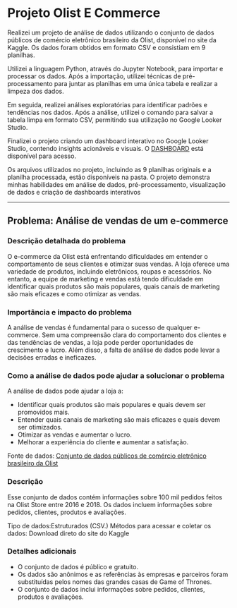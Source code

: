 # Projeto Olist E Commerce
 Realizei um projeto de análise de dados utilizando o conjunto de dados públicos de comércio eletrônico brasileiro da Olist, disponível no site da Kaggle. Os dados foram obtidos em formato CSV e consistiam em 9 planilhas.

Utilizei a linguagem Python, através do Jupyter Notebook, para importar e processar os dados. Após a importação, utilizei técnicas de pré-processamento para juntar as planilhas em uma única tabela e realizar a limpeza dos dados.

Em seguida, realizei análises exploratórias para identificar padrões e tendências nos dados. Após a análise, utilizei o comando para salvar a tabela limpa em formato CSV, permitindo sua utilização no Google Looker Studio.

Finalizei o projeto criando um dashboard interativo no Google Looker Studio, contendo insights acionáveis e visuais. O [DASHBOARD](https://lookerstudio.google.com/reporting/d46ceffd-4a0b-4293-9b0e-58df2cf63509)
está disponível para acesso.

Os arquivos utilizados no projeto, incluindo as 9 planilhas originais e a planilha processada, estão disponíveis na pasta. O projeto demonstra minhas habilidades em análise de dados, pré-processamento, visualização de dados e criação de dashboards interativos

-----------------------------------------------------------------------------------------------------------------------------------

## Problema:  Análise de vendas de um e-commerce

### Descrição detalhada do problema

O e-commerce da Olist está enfrentando dificuldades em entender o comportamento de seus clientes e otimizar suas vendas. A loja oferece uma variedade de produtos, incluindo eletrônicos, roupas e acessórios. No entanto, a equipe de marketing e vendas está tendo dificuldade em identificar quais produtos são mais populares, quais canais de marketing são mais eficazes e como otimizar as vendas.

### Importância e impacto do problema

A análise de vendas é fundamental para o sucesso de qualquer e-commerce. Sem uma compreensão clara do comportamento dos clientes e das tendências de vendas, a loja pode perder oportunidades de crescimento e lucro. Além disso, a falta de análise de dados pode levar a decisões erradas e ineficazes.

### Como a análise de dados pode ajudar a solucionar o problema

A análise de dados pode ajudar a loja a:

- Identificar quais produtos são mais populares e quais devem ser promovidos mais.
- Entender quais canais de marketing são mais eficazes e quais devem ser otimizados.
- Otimizar as vendas e aumentar o lucro.
- Melhorar a experiência do cliente e aumentar a satisfação.


Fonte de dados: [Conjunto de dados públicos de comércio eletrônico brasileiro da Olist](https://www.kaggle.com/datasets/olistbr/brazilian-ecommerce)

### Descrição

Esse conjunto de dados contém informações sobre 100 mil pedidos feitos na Olist Store entre 2016 e 2018. Os dados incluem informações sobre pedidos, clientes, produtos e avaliações.

Tipo de dados:Estruturados (CSV.)
Métodos para acessar e coletar os dados: Download direto do site do Kaggle

### Detalhes adicionais

- O conjunto de dados é público e gratuito.
- Os dados são anônimos e as referências às empresas e parceiros foram substituídas pelos nomes das grandes casas de Game of Thrones.
- O conjunto de dados inclui informações sobre pedidos, clientes, produtos e avaliações.

